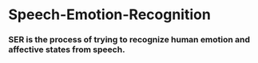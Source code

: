 # Speech-Emotion-Recognition

### SER is the process of trying to recognize human emotion and affective states from speech.
